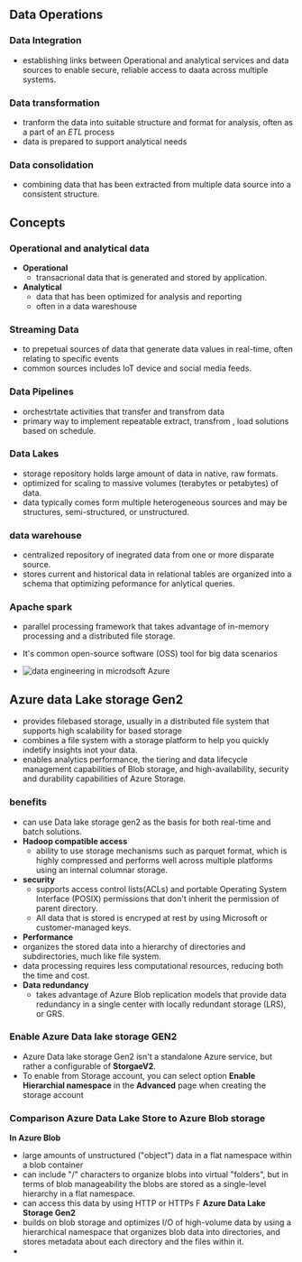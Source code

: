 ## Data Operations

### Data Integration

- establishing links between Operational and analytical services and data sources to enable secure, reliable access to daata across multiple systems.

### Data transformation

- tranform the data into suitable structure and format for analysis, often as a part of an *ETL* process
- data is prepared to support analytical needs

### Data consolidation

- combining data that has been extracted from multiple data source into a consistent structure.

## Concepts

### Operational and analytical data

- **Operational**
  - transacrional data that is generated and stored by application.
- **Analytical**
  - data that has been optimized for analysis and reporting
  - often in a data wareshouse

### Streaming Data

- to prepetual sources of data that generate data values in real-time, often relating to specific events
- common sources includes IoT device and social media feeds.

### Data Pipelines

- orchestrtate activities that transfer and transfrom data
- primary way to implement repeatable extract, transfrom , load solutions based on schedule.

### Data Lakes

- storage repository holds large amount of data in native, raw formats.
- optimized for scaling to massive volumes (terabytes or petabytes) of data.
- data typically comes form multiple heterogeneous sources and may be structures, semi-structured, or unstructured.

### data warehouse

- centralized repository of inegrated data from one or more disparate source.
- stores current and historical data in relational tables are organized into a schema that optimizing peformance for anlytical queries.

### Apache spark

- parallel processing framework that takes advantage of in-memory processing and a distributed file storage.
- It's common open-source software (OSS) tool for big data scenarios

- ![data engineering in microdsoft Azure](https://learn.microsoft.com/en-us/training/wwl-data-ai/introduction-to-data-engineering-azure/media/3-data-engineering-azure.png)

## Azure data Lake storage Gen2

- provides filebased storage, usually in a distributed file system that supports high scalability for based storage
- combines a file system with a storage platform to help you quickly indetify insights inot your data.
- enables analytics performance, the tiering and data lifecycle management capabilities of Blob storage, and high-availability, security and durability capabilities of Azure Storage.

### benefits

- can use Data lake storage gen2 as the basis for both real-time and batch solutions.
- **Hadoop compatible access**
  - ability to use storage mechanisms such as parquet format, which is highly compressed and performs well across multiple platforms using an internal columnar storage.
- **security**
  - supports access control lists(ACLs) and portable Operating System Interface (POSIX) permissions that don't inherit the permission of parent directory.
  - All data that is stored is encryped at rest by using Microsoft or customer-managed keys.
- **Performance**
- organizes the stored data into a hierarchy of directories and subdirectories, much like file system.
- data processing requires less computational resources, reducing both the time and cost.
- **Data redundancy**
  - takes advantage of Azure Blob replication models that provide data redundancy in a single center with locally redundant storage (LRS), or GRS.

### Enable Azure Data lake storage GEN2

- Azure Data lake storage Gen2 isn't a standalone Azure service, but rather a configurable of **StorgaeV2**.
- To enable from Storage account, you can select option **Enable Hierarchial namespace** in the **Advanced** page when creating the storage account

### Comparison Azure Data Lake Store to Azure Blob storage

**In Azure Blob**

- large amounts of unstructured ("object") data in a flat namespace within a blob container
- can include "/" characters to organize blobs into virtual "folders", but in terms of blob manageability the blobs are stored as a single-level hierarchy in a flat namespace.
- can access this data by using HTTP or HTTPs
F
**Azure Data Lake Storage Gen2**
- builds on blob storage and optimizes I/O of high-volume data by using a hierarchical namespace that organizes blob data into directories, and stores metadata about each directory and the files within it.
-
